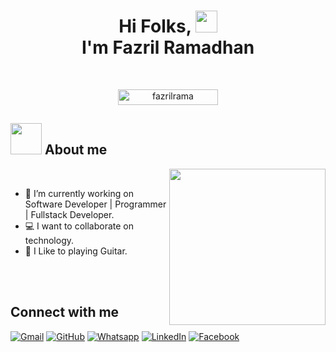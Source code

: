 <h1 align="center">Hi Folks, <img src="https://media.giphy.com/media/hvRJCLFzcasrR4ia7z/giphy.gif" width="35"> <br/> I'm Fazril Ramadhan </h1>

<br>

<p align="center"> 
	<img src="https://komarev.com/ghpvc/?username=fazrilrama&label=Profile%20views&color=0047AB&style=plastic?" alt="fazrilrama" height=25px, width=160px/> 

</p>

## <picture><img src = "https://github.com/7oSkaaa/7oSkaaa/blob/main/Images/about_me.gif?raw=true" width = 50px></picture> About me

<picture> <img align="right" src="https://github.com/7oSkaaa/7oSkaaa/blob/main/Images/Right_Side.gif?raw=true" width = 250px></picture>

<br>

- 🔭 I’m currently working on Software Developer | Programmer | Fullstack Developer.
- 💻 I want to collaborate on technology.
- 🎸 I Like to playing Guitar.
<!-- - 🌱 I’m currently learning Cloud Engineer. -->
  <br/> <br/>

## <picture> </picture> Connect with me

<p>
	<a href="mailto:fazrilramadhan2000@gmail.com"><img img src="https://img.shields.io/badge/gmail-%23EA4335.svg?style=plastic&logo=gmail&logoColor=white" alt="Gmail"/></a>
	<a href="https://github.com/fazrilrama"><img src="https://img.shields.io/badge/github-%23181717.svg?style=plastic&logo=github&logoColor=white" alt="GitHub"/></a>
	<a href="https://wa.me/088212987850"><img src="https://img.shields.io/badge/whatsapp-%2325D366.svg?style=plastic&logo=whatsapp&logoColor=white" alt="Whatsapp"/></a>
	<a href="https://www.linkedin.com/in/fazrilrmdhnn/"><img src="https://img.shields.io/badge/linkedin-%230A66C2.svg?style=plastic&logo=linkedin&logoColor=white" alt="LinkedIn"/></a>
	<a href="https://www.facebook.com/fazriluzaki"><img src="https://img.shields.io/badge/facebook-%231877F2.svg?style=plastic&logo=facebook&logoColor=white" alt="Facebook"/></a>
</p>
<br/>
